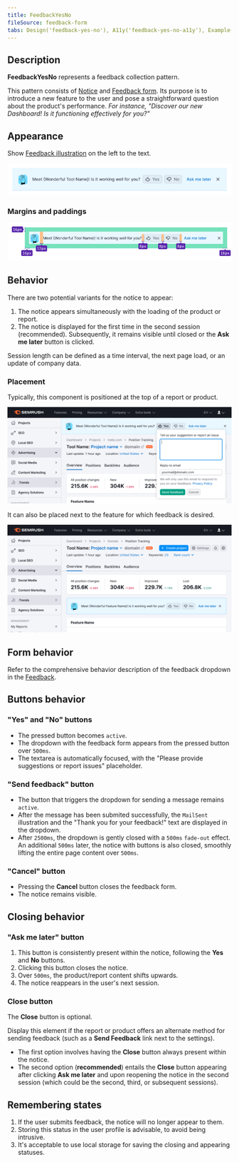 ```yaml
---
title: FeedbackYesNo
fileSource: feedback-form
tabs: Design('feedback-yes-no'), A11y('feedback-yes-no-a11y'), Example('feedback-yes-no-code')
---
```


## Description

**FeedbackYesNo** represents a feedback collection pattern.

This pattern consists of [Notice](/components/notice/notice) and [Feedback form](/components/feedback/feedback). Its purpose is to introduce a new feature to the user and pose a straightforward question about the product's performance. _For instance, "Discover our new Dashboard! Is it functioning effectively for you?"_

## Appearance

Show [Feedback illustration](/style/illustration/illustration) on the left to the text.

![](static/feedback-yes-no.png)

### Margins and paddings

![](static/feedback-yes-no-sizes.png)

## Behavior

There are two potential variants for the notice to appear:

1. The notice appears simultaneously with the loading of the product or report.
2. The notice is displayed for the first time in the second session (recommended). Subsequently, it remains visible until closed or the **Ask me later** button is clicked.

Session length can be defined as a time interval, the next page load, or an update of company data.

### Placement

Typically, this component is positioned at the top of a report or product.

![](static/send-feedback-notice-on-top.png)

It can also be placed next to the feature for which feedback is desired.

![](static/send-feedback-notice-next-to-feature.png)

## Form behavior

Refer to the comprehensive behavior description of the feedback dropdown in the [Feedback](/components/feedback/feedback).

## Buttons behavior

### "Yes" and "No" buttons

- The pressed button becomes `active`.
- The dropdown with the feedback form appears from the pressed button over `500ms`.
- The textarea is automatically focused, with the "Please provide suggestions or report issues" placeholder.

### "Send feedback" button

- The button that triggers the dropdown for sending a message remains `active`.
- After the message has been submited successfully, the `MailSent` illustration and the "Thank you for your feedback!" text are displayed in the dropdown.
- After `2500ms`, the dropdown is gently closed with a `500ms` `fade-out` effect. An additional `500ms` later, the notice with buttons is also closed, smoothly lifting the entire page content over `500ms`.

### "Cancel" button

- Pressing the **Cancel** button closes the feedback form.
- The notice remains visible.

## Closing behavior

### "Ask me later" button

1. This button is consistently present within the notice, following the **Yes** and **No** buttons.
2. Clicking this button closes the notice.
3. Over `500ms`, the product/report content shifts upwards.
4. The notice reappears in the user's next session.

### Close button

The **Close** button is optional.

Display this element if the report or product offers an alternate method for sending feedback (such as a **Send Feedback** link next to the settings).

- The first option involves having the **Close** button always present within the notice.
- The second option (**recommended**) entails the **Close** button appearing after clicking **Ask me later** and upon reopening the notice in the second session (which could be the second, third, or subsequent sessions).

## Remembering states

1. If the user submits feedback, the notice will no longer appear to them.
2. Storing this status in the user profile is advisable, to avoid being intrusive.
3. It's acceptable to use local storage for saving the closing and appearing statuses.
